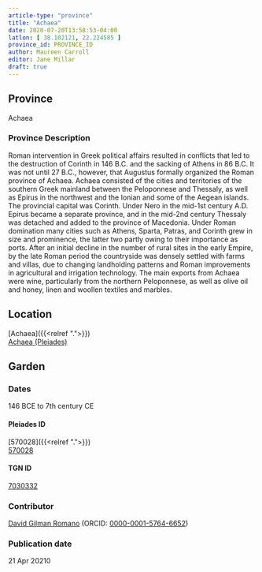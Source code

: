 ```yaml
---
article-type: "province"
title: "Achaea"
date: 2020-07-20T13:58:53-04:00
latlon: [ 38.102121, 22.224585 ]
province_id: PROVINCE_ID
author: Maureen Carroll
editor: Jane Millar
draft: true
---
```


## Province

Achaea

### Province Description

Roman intervention in Greek political affairs resulted in conflicts that led to the destruction of Corinth in 146 B.C. and the sacking of Athens in 86 B.C. It was not until 27 B.C., however, that Augustus formally organized the Roman province of Achaea. Achaea consisted of the cities and territories of the southern Greek mainland between the Peloponnese and Thessaly, as well as Epirus in the northwest and the Ionian and some of the Aegean islands.
The provincial capital was Corinth. Under Nero in the mid-1st century A.D. Epirus became a separate province, and in the mid-2nd century Thessaly was detached and added to the province of Macedonia. Under Roman domination many cities such as Athens, Sparta, Patras, and Corinth grew in size and prominence, the latter two partly owing to their importance as ports.  After an initial decline in the number of rural sites in the early Empire, by the late Roman period the countryside was densely settled with farms and villas, due to changing landholding patterns and Roman improvements in agricultural and irrigation technology. The main exports from Achaea were wine, particularly from the northern Peloponnese, as well as olive oil and honey, linen and woollen textiles and marbles.


## Location

[Achaea]({{<relref ".">}}) \
[Achaea (Pleiades)](https://pleiades.stoa.org/places/570028)

<!--### Location Description-->

<!-- LEAVE THIS BLANK FOR NOW -->

<!--## Sublocation-->

<!--
[AREA WITHIN LOCATION, LIKE “PALATINE HILL”](GEOREFERENCE LINK)
A sublocation is any area larger than an individual garden, but located within a location. I would always try to include a link to a controlled vocabulary here if possible. This ID may well be different from the Garden ID, e.g., Pompeii versus a Garden in one of the houses which has its own Pleiades ID.
-->

<!--### Sublocation Description-->

<!-- DESCRIPTION -->

## Garden
<!-- List of gardens in province -->
<!-- May be left blank for now -->


### Dates

146 BCE to 7th century CE

<!--#### Periodo ID-->

<!-- [PERIODO_ID](https://pleiades.stoa.org/places/PLEIADES_ID) -->

#### Pleiades ID

[570028]({{<relref ".">}}) \
[570028](https://pleiades.stoa.org/places/570028)

#### TGN ID

[7030332](http://vocab.getty.edu/page/tgn/7030332)

### Contributor

[David Gilman Romano](https://anthropology.arizona.edu/user/david-gilman-romano) (ORCID: [0000-0001-5764-6652](https://orcid.org/0000-0001-5764-6652))

### Publication date


21 Apr 20210